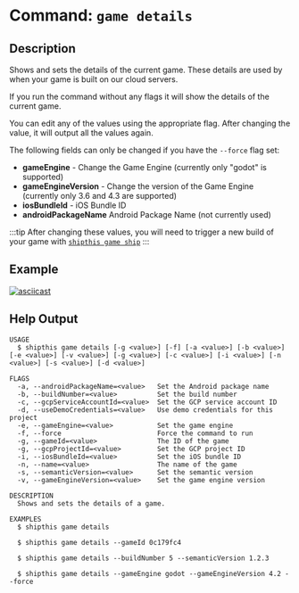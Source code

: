 # Command: `game details`

## Description

Shows and sets the details of the current game. These details are used by when your game is built on our cloud servers.

If you run the command without any flags it will show the details of the current
game.

You can edit any of the values using the appropriate flag. After changing the
value, it will output all the values again.

The following fields can only be changed if you have the `--force` flag set:

- **gameEngine** - Change the Game Engine (currently only "godot" is supported)
- **gameEngineVersion** - Change the version of the Game Engine (currently only 3.6 and 4.3 are supported)
- **iosBundleId** - iOS Bundle ID
- **androidPackageName** Android Package Name (not currently used)

:::tip
After changing these values, you will need to trigger a new build of your game with [`shipthis game ship`](/docs/reference/game/ship)
:::

## Example

[![asciicast](https://asciinema.org/a/5eIVmJYQ6MxDAlFVoVKXhGkYr.svg)](https://asciinema.org/a/5eIVmJYQ6MxDAlFVoVKXhGkYr)

## Help Output

```help
USAGE
  $ shipthis game details [-g <value>] [-f] [-a <value>] [-b <value>] [-e <value>] [-v <value>] [-g <value>] [-c <value>] [-i <value>] [-n <value>] [-s <value>] [-d <value>]

FLAGS
  -a, --androidPackageName=<value>   Set the Android package name
  -b, --buildNumber=<value>          Set the build number
  -c, --gcpServiceAccountId=<value>  Set the GCP service account ID
  -d, --useDemoCredentials=<value>   Use demo credentials for this project
  -e, --gameEngine=<value>           Set the game engine
  -f, --force                        Force the command to run
  -g, --gameId=<value>               The ID of the game
  -g, --gcpProjectId=<value>         Set the GCP project ID
  -i, --iosBundleId=<value>          Set the iOS bundle ID
  -n, --name=<value>                 The name of the game
  -s, --semanticVersion=<value>      Set the semantic version
  -v, --gameEngineVersion=<value>    Set the game engine version

DESCRIPTION
  Shows and sets the details of a game.

EXAMPLES
  $ shipthis game details

  $ shipthis game details --gameId 0c179fc4

  $ shipthis game details --buildNumber 5 --semanticVersion 1.2.3

  $ shipthis game details --gameEngine godot --gameEngineVersion 4.2 --force
```